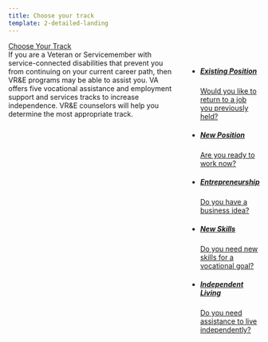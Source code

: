 ```yaml
---
title: Choose your track
template: 2-detailed-landing
---
```


<div class="main" role="main" markdown="0">

<div class="action-bar">
  <div class="row">
    <div class="small-12 columns">
      <a class="usa-button-primary va-button-primary" href="/VRE/service-disabled-veterans/choose-your-track/">Choose Your Track</a>
    </div>
  </div>
</div>

<div class="section one" markdown="0">



<div class="primary" markdown="0">
<div class="row" markdown="0">
<div class="small-12 columns" markdown="1">
<div markdown="1">
If you are a Veteran or Servicemember with service-connected disabilities that prevent you from continuing on your current career path, then VR&E programs may be able to assist you. VA offers five vocational assistance and employment support and services tracks to increase independence. VR&E counselors will help you determine the most appropriate track.
</div>

<div class="navigation">
<div class="row">
<div class="small-12 columns">

<ul class="small-block-grid-1 medium-block-grid-3 cards small">


<li>
<a href="/VRE/service-disabled-veterans/choose-your-track/existing-position/">
<h5>Existing Position</h5>
<span>Would you like to return to a job you previously held?</span>
</a>
</li>

<li>
<a href="/_vre/service-disabled/track/existing-skills/">
<h5>New Position</h5>
<span>Are you ready to work now?</span>
</a>
</li>

<li>
<a href="/_vre/service-disabled/track/start-business/">
<h5>Entrepreneurship</h5>
<span>Do you have a business idea?</span>
</a>
</li>

<li>
<a href="/_vre/service-disabled/track/return-job/">
<h5>New Skills</h5>
<span>Do you need new skills for a vocational goal?</span>
</a>
</li>

<li>
<a href="/_vre/service-disabled/track/independent-living/">
<h5>Independent Living</h5>
<span>Do you need assistance to live independently?</span>
</a>
</li>

</ul>
</div>
</div>
</div>

</div>
